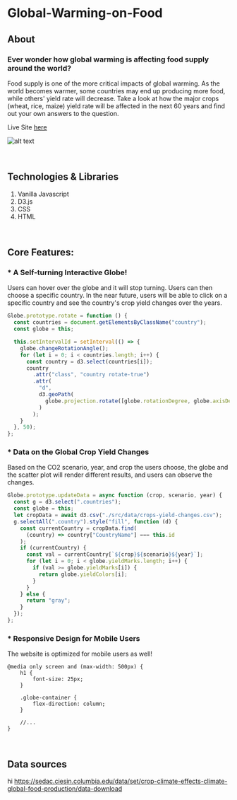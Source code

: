 # Global-Warming-on-Food

## About

### Ever wonder how global warming is affecting food supply around the world?

Food supply is one of the more critical impacts of global warming. As the world becomes warmer, some countries may end up producing more food, while others' yield rate will decrease. Take a look at how the major crops (wheat, rice, maize) yield rate will be affected in the next 60 years and find out your own answers to the question.

Live Site [here](https://em0227.github.io/Global-Warming-on-Food/)

![alt text](https://github.com/em0227/Global-Warming-on-Food/blob/main/global-warming-food-demo.gif?raw=true)

<br>

## Technologies & Libraries

1. Vanilla Javascript
2. D3.js
3. CSS
4. HTML

<br>

## Core Features:

### \* A Self-turning Interactive Globe!

Users can hover over the globe and it will stop turning. Users can then choose a specific country. In the near future, users will be able to click on a specific country and see the country's crop yield changes over the years.

```javascript
Globe.prototype.rotate = function () {
  const countries = document.getElementsByClassName("country");
  const globe = this;

  this.setIntervalId = setInterval(() => {
    globe.changeRotationAngle();
    for (let i = 0; i < countries.length; i++) {
      const country = d3.select(countries[i]);
      country
        .attr("class", "country rotate-true")
        .attr(
          "d",
          d3.geoPath(
            globe.projection.rotate([globe.rotationDegree, globe.axisDegree])
          )
        );
    }
  }, 50);
};
```

### \* Data on the Global Crop Yield Changes

Based on the CO2 scenario, year, and crop the users choose, the globe and the scatter plot will render different results, and users can observe the changes.

```javascript
Globe.prototype.updateData = async function (crop, scenario, year) {
  const g = d3.select(".countries");
  const globe = this;
  let cropData = await d3.csv("./src/data/crops-yield-changes.csv");
  g.selectAll(".country").style("fill", function (d) {
    const currentCountry = cropData.find(
      (country) => country["CountryName"] === this.id
    );
    if (currentCountry) {
      const val = currentCountry[`${crop}${scenario}${year}`];
      for (let i = 0; i < globe.yieldMarks.length; i++) {
        if (val >= globe.yieldMarks[i]) {
          return globe.yieldColors[i];
        }
      }
    } else {
      return "gray";
    }
  });
};
```

### \* Responsive Design for Mobile Users

The website is optimized for mobile users as well!

```
@media only screen and (max-width: 500px) {
    h1 {
        font-size: 25px;
    }

    .globe-container {
        flex-direction: column;
    }

    //...
}
```

<br>

## Data sources

hi
https://sedac.ciesin.columbia.edu/data/set/crop-climate-effects-climate-global-food-production/data-download
